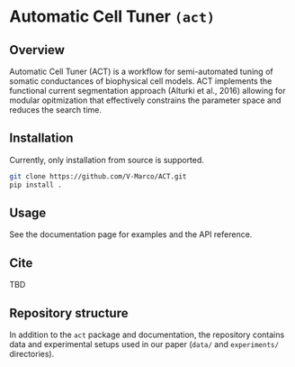 # Automatic Cell Tuner `(act)`

## Overview

Automatic Cell Tuner (ACT) is a workflow for semi-automated tuning of somatic conductances of biophysical cell models. 
ACT implements the functional current segmentation approach (Alturki et al., 2016) allowing for modular opitmization that effectively constrains the parameter space and reduces the search time.

## Installation

Currently, only installation from source is supported.

```bash
git clone https://github.com/V-Marco/ACT.git
pip install .
```

## Usage

See the documentation page for examples and the API reference.

## Cite

TBD

## Repository structure

In addition to the `act` package and documentation, the repository contains data and experimental setups used in our paper (`data/` and `experiments/` directories).
